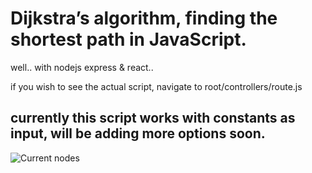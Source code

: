 

# Dijkstra’s algorithm, finding the shortest path in JavaScript.

well.. with nodejs express & react..

if you wish to see the actual script, navigate to root/controllers/route.js



## currently this script works with constants as input, will be adding more options soon.

![Current nodes](https://i.ibb.co/QXxvdbF/dijkstra.jpg)

